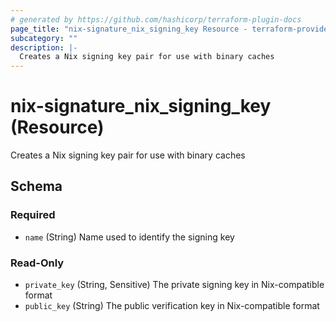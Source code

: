 ```yaml
---
# generated by https://github.com/hashicorp/terraform-plugin-docs
page_title: "nix-signature_nix_signing_key Resource - terraform-provider-nix-signature"
subcategory: ""
description: |-
  Creates a Nix signing key pair for use with binary caches
---
```


# nix-signature_nix_signing_key (Resource)

Creates a Nix signing key pair for use with binary caches



<!-- schema generated by tfplugindocs -->
## Schema

### Required

- `name` (String) Name used to identify the signing key

### Read-Only

- `private_key` (String, Sensitive) The private signing key in Nix-compatible format
- `public_key` (String) The public verification key in Nix-compatible format
